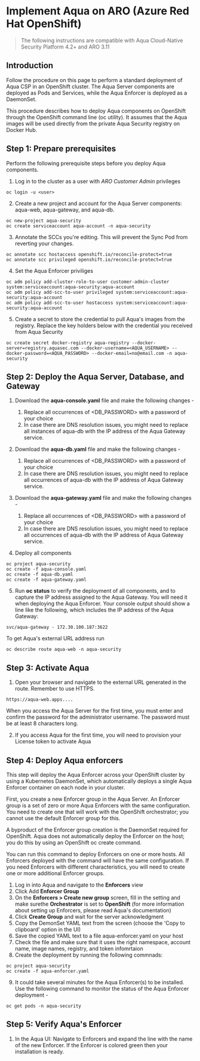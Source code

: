 # Implement Aqua on ARO (Azure Red Hat OpenShift)

> The following instructions are compatible with Aqua Cloud-Native Security Platform 4.2+ and ARO 3.11

## Introduction
Follow the procedure on this page to perform a standard deployment of Aqua CSP in an OpenShift cluster. The Aqua Server components are deployed as Pods and Services, while the Aqua Enforcer is deployed as a DaemonSet.

This procedure describes how to deploy Aqua components on OpenShift through the OpenShift command line (oc utility). It assumes that the Aqua images will be used directly from the private Aqua Security registry on Docker Hub.

## Step 1: Prepare prerequisites
Perform the following prerequisite steps before you deploy Aqua components.

1. Log in to the cluster as a user with *ARO Customer Admin* privileges

```
oc login -u <user>
```

2. Create a new project and account for the Aqua Server components: aqua-web, aqua-gateway, and aqua-db.

```
oc new-project aqua-security
oc create serviceaccount aqua-account -n aqua-security
```

3. Annotate the SCCs you're editing. This will prevent the Sync Pod from reverting your changes.
```
oc annotate scc hostaccess openshift.io/reconcile-protect=true
oc annotate scc privileged openshift.io/reconcile-protect=true
```

4. Set the Aqua Enforcer priviliges
```
oc adm policy add-cluster-role-to-user customer-admin-cluster system:serviceaccount:aqua-security:aqua-account
oc adm policy add-scc-to-user privileged system:serviceaccount:aqua-security:aqua-account
oc adm policy add-scc-to-user hostaccess system:serviceaccount:aqua-security:aqua-account
```

5. Create a secret to store the credential to pull Aqua's images from the registry. Replace the key holders below with the credential you received from Aqua Security
```
oc create secret docker-registry aqua-registry --docker-server=registry.aquasec.com --docker-username=<AQUA_USERNAME> --docker-password=<AQUA_PASSWORD> --docker-email=no@email.com -n aqua-security
```

## Step 2: Deploy the Aqua Server, Database, and Gateway

1. Download the **aqua-console.yaml** file and make the following changes -
   1. Replace all occurrences of <DB_PASSWORD> with a password of your choice
   2. In case there are DNS resolution issues, you might need to replace all instances of aqua-db with the IP address of the Aqua Gateway service.

2. Download the **aqua-db.yaml** file and make the following changes -
   1. Replace all occurrences of <DB_PASSWORD> with a password of your choice
   2. In case there are DNS resolution issues, you might need to replace all occurrences of aqua-db with the IP address of Aqua Gateway service.

3. Download the **aqua-gateway.yaml** file and make the following changes -
   1. Replace all occurrences of <DB_PASSWORD> with a password of your choice
   2. In case there are DNS resolution issues, you might need to replace all occurrences of aqua-db with the IP address of Aqua Gateway service.

4. Deploy all components
```
oc project aqua-security
oc create -f aqua-console.yaml
oc create -f aqua-db.yaml
oc create -f aqua-gateway.yaml
```

5. Run **oc status** to verify the deployment of all components, and to capture the IP address assigned to the Aqua Gateway. You will need it when deploying the Aqua Enforcer. Your console output should show a line like the following, which includes the IP address of the Aqua Gateway:
```
svc/aqua-gateway - 172.30.100.187:3622
```
To get Aqua's external URL address run
```
oc describe route aqua-web -n aqua-security
```

## Step 3: Activate Aqua
1. Open your browser and navigate to the external URL generated in the route. Remember to use HTTPS.
```
https://aqua-web.apps....
````
When you access the Aqua Server for the first time, you must enter and confirm the password for the administrator username.
The password must be at least 8 characters long.

2. If you access Aqua for the first time, you will need to provision your License token to activate Aqua

## Step 4: Deploy Aqua enforcers
This step will deploy the Aqua Enforcer across your OpenShift cluster by using a Kubernetes DaemonSet, which automatically deploys a single Aqua Enforcer container on each node in your cluster.

First, you create a new Enforcer group in the Aqua Server. An Enforcer group is a set of zero or more Aqua Enforcers with the same configuration. You need to create one that will work with the OpenShift orchestrator; you cannot use the default Enforcer group for this.

A byproduct of the Enforcer group creation is the DaemonSet required for OpenShift. Aqua does not automatically deploy the Enforcer on the host; you do this by using an OpenShift oc create command.

You can run this command to deploy Enforcers on one or more hosts. All Enforcers deployed with the command will have the same configuration. If you need Enforcers with different characteristics, you will need to create one or more additional Enforcer groups.

1. Log in into Aqua and navigate to the **Enforcers** view
2. Click Add **Enforcer Group**
3. On the **Enforcers > Create new group** screen, fill in the setting and make surethe **Orchestrator** is set to **OpenShift** (for more information about setting up Enforcers, please read Aqua's documentation)
4. Click **Create Group** and wait for the server acknowledgment
5. Copy the DemonSet YAML text from the screen (choose the 'Copy to clipboard' option in the UI)
6. Save the copied YAML text to a file aqua-enforcer.yaml on your host
7. Check the file and make sure that it uses the right namespace, account name, image names, registry, and token infomrtaion
8. Create the deployment by running the following commnads:
```
oc project aqua-security
oc create -f aqua-enforcer.yaml
```
9. It could take several minutes for the Aqua Enforcer(s) to be installed. Use the following command to  monitor the status of the Aqua Enforcer deployment -
```
oc get pods -n aqua-security
```

## Step 5: Verify Aqua's Enforcer
1. In the Aqua UI: Navigate to Enforcers and expand the line with the name of the new Enforcer. If the Enforcer is colored green then your installation is ready.
